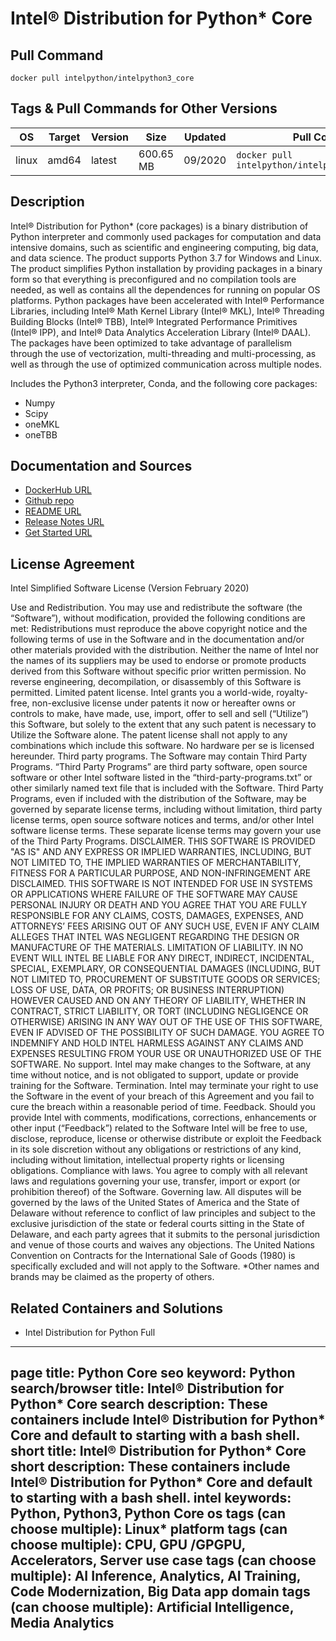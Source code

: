 
# Intel® Distribution for Python* Core

## Pull Command

```
docker pull intelpython/intelpython3_core
```

## Tags & Pull Commands for Other Versions

| OS  | Target | Version | Size | Updated | Pull Command |
| --- | ------ | ------- |  --- |  ------ |  ----------- |
| linux | amd64 | latest | 600.65 MB | 09/2020 | `docker pull intelpython/intelpython3_core:latest` |

## Description

Intel® Distribution for Python* (core packages) is a binary distribution of Python interpreter and commonly used packages for computation and data intensive domains, such as scientific and engineering computing, big data, and data science. The product supports Python 3.7 for Windows and Linux.  The product simplifies Python installation by providing packages in a binary form so that everything is preconfigured and no compilation tools are needed, as well as contains all the dependences for running on popular OS platforms. Python packages have been accelerated with Intel® Performance Libraries, including Intel® Math Kernel Library (Intel® MKL), Intel® Threading Building Blocks (Intel® TBB), Intel® Integrated Performance Primitives (Intel® IPP), and Intel® Data Analytics Acceleration Library (Intel® DAAL). The packages have been optimized to take advantage of parallelism through the use of vectorization, multi-threading and multi-processing, as well as through the use of optimized communication across multiple nodes.

Includes the Python3 interpreter, Conda, and the following core packages:
- Numpy
- Scipy
- oneMKL
- oneTBB

## Documentation and Sources

- [DockerHub URL](https://hub.docker.com/r/intelpython/intelpython3_core)
- [Github repo](https://www.github.com/IntelPython/container-images)
- [README URL](https://github.com/IntelPython/container-images/blob/master/configs/intelpython3_core/README.md)
- [Release Notes URL](https://www.intel.com/content/www/us/en/developer/articles/release-notes/distribution-for-python-release-notes.html)
- [Get Started URL](https://www.intel.com/content/www/us/en/developer/tools/oneapi/distribution-for-python.html#gs.34b15b)

## License Agreement

Intel Simplified Software License (Version February 2020)

Use and Redistribution. You may use and redistribute the software (the “Software”), without modification, provided the following conditions are met:
Redistributions must reproduce the above copyright notice and the following terms of use in the Software and in the documentation and/or other materials provided with the distribution.
Neither the name of Intel nor the names of its suppliers may be used to endorse or promote products derived from this Software without specific prior written permission.
No reverse engineering, decompilation, or disassembly of this Software is permitted.
Limited patent license. Intel grants you a world-wide, royalty-free, non-exclusive license under patents it now or hereafter owns or controls to make, have made, use, import, offer to sell and sell (“Utilize”) this Software, but solely to the extent that any such patent is necessary to Utilize the Software alone. The patent license shall not apply to any combinations which include this software. No hardware per se is licensed hereunder.
Third party programs. The Software may contain Third Party Programs. “Third Party Programs” are third party software, open source software or other Intel software listed in the “third-party-programs.txt” or other similarly named text file that is included with the Software. Third Party Programs, even if included with the distribution of the Software, may be governed by separate license terms, including without limitation, third party license terms, open source software notices and terms, and/or other Intel software license terms. These separate license terms may govern your use of the Third Party Programs.
DISCLAIMER. THIS SOFTWARE IS PROVIDED "AS IS" AND ANY EXPRESS OR IMPLIED WARRANTIES, INCLUDING, BUT NOT LIMITED TO, THE IMPLIED WARRANTIES OF MERCHANTABILITY, FITNESS FOR A PARTICULAR PURPOSE, AND NON-INFRINGEMENT ARE DISCLAIMED. THIS SOFTWARE IS NOT INTENDED FOR USE IN SYSTEMS OR APPLICATIONS WHERE FAILURE OF THE SOFTWARE MAY CAUSE PERSONAL INJURY OR DEATH AND YOU AGREE THAT YOU ARE FULLY RESPONSIBLE FOR ANY CLAIMS, COSTS, DAMAGES, EXPENSES, AND ATTORNEYS’ FEES ARISING OUT OF ANY SUCH USE, EVEN IF ANY CLAIM ALLEGES THAT INTEL WAS NEGLIGENT REGARDING THE DESIGN OR MANUFACTURE OF THE MATERIALS.
LIMITATION OF LIABILITY. IN NO EVENT WILL INTEL BE LIABLE FOR ANY DIRECT, INDIRECT, INCIDENTAL, SPECIAL, EXEMPLARY, OR CONSEQUENTIAL DAMAGES (INCLUDING, BUT NOT LIMITED TO, PROCUREMENT OF SUBSTITUTE GOODS OR SERVICES; LOSS OF USE, DATA, OR PROFITS; OR BUSINESS INTERRUPTION) HOWEVER CAUSED AND ON ANY THEORY OF LIABILITY, WHETHER IN CONTRACT, STRICT LIABILITY, OR TORT (INCLUDING NEGLIGENCE OR OTHERWISE) ARISING IN ANY WAY OUT OF THE USE OF THIS SOFTWARE, EVEN IF ADVISED OF THE POSSIBILITY OF SUCH DAMAGE. YOU AGREE TO INDEMNIFY AND HOLD INTEL HARMLESS AGAINST ANY CLAIMS AND EXPENSES RESULTING FROM YOUR USE OR UNAUTHORIZED USE OF THE SOFTWARE.
No support. Intel may make changes to the Software, at any time without notice, and is not obligated to support, update or provide training for the Software.
Termination. Intel may terminate your right to use the Software in the event of your breach of this Agreement and you fail to cure the breach within a reasonable period of time.
Feedback. Should you provide Intel with comments, modifications, corrections, enhancements or other input (“Feedback”) related to the Software Intel will be free to use, disclose, reproduce, license or otherwise distribute or exploit the Feedback in its sole discretion without any obligations or restrictions of any kind, including without limitation, intellectual property rights or licensing obligations.
Compliance with laws. You agree to comply with all relevant laws and regulations governing your use, transfer, import or export (or prohibition thereof) of the Software.
Governing law. All disputes will be governed by the laws of the United States of America and the State of Delaware without reference to conflict of law principles and subject to the exclusive jurisdiction of the state or federal courts sitting in the State of Delaware, and each party agrees that it submits to the personal jurisdiction and venue of those courts and waives any objections. The United Nations Convention on Contracts for the International Sale of Goods (1980) is specifically excluded and will not apply to the Software.
*Other names and brands may be claimed as the property of others.

## Related Containers and Solutions

- Intel Distribution for Python Full

---
page title: Python Core
seo keyword: Python
search/browser title: Intel® Distribution for Python* Core
search description: These containers include Intel® Distribution for Python* Core and default to starting with a bash shell.
short title: Intel® Distribution for Python* Core
short description: These containers include Intel® Distribution for Python* Core and default to starting with a bash shell.
intel keywords: Python, Python3, Python Core
os tags (can choose multiple): Linux*
platform tags (can choose multiple): CPU, GPU /GPGPU, Accelerators, Server
use case tags (can choose multiple): AI Inference, Analytics, AI Training, Code Modernization, Big Data
app domain tags (can choose multiple): Artificial Intelligence, Media Analytics
---
